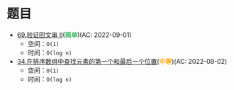 # 题目

- [69.验证回文串 II](/src/main/java/leetcode/sub0069/README.md)(<b style="color: #2db55d">简单</b>)(AC: 2022-09-01)
  - 空间：`O(1)`
  - 时间：`O(log n)`
- [34.在排序数组中查找元素的第一个和最后一个位置](/src/main/java/leetcode/sub0034/README.md)(<b style="color: orange">中等</b>)(AC: 2022-09-02)
  - 空间：`O(1)`
  - 时间：`O(log n)`
